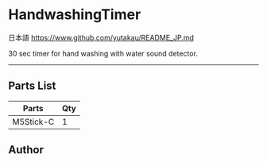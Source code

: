 # HandwashingTimer
日本語 https://www.github.com/yutakau/README_JP.md

30 sec timer for hand washing with water sound detector.




---

## Parts List

 Parts     |Qty
 ----------|---
 M5Stick-C | 1 

## Author

 
